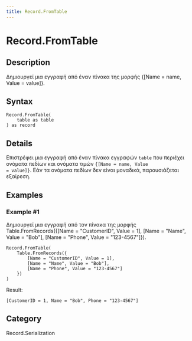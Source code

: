```yaml
---
title: Record.FromTable
---
```


# Record.FromTable


## Description

Δημιουργεί μια εγγραφή από έναν πίνακα της μορφής \{[Name = name, Value = value]}.


## Syntax

```powerquery
Record.FromTable(
    table as table
) as record
```


## Details

Επιστρέφει μια εγγραφή από έναν πίνακα εγγραφών <code>table</code> που περιέχει ονόματα πεδίων και ονόματα τιμών <code>\{[Name = name, Value = value]}</code>. Εάν τα ονόματα πεδίων δεν είναι μοναδικά, παρουσιάζεται εξαίρεση.


## Examples

### Example #1 
Δημιουργεί μια εγγραφή από τον πίνακα της μορφής Table.FromRecords(\{[Name = &#34;CustomerID&#34;, Value = 1], [Name = &#34;Name&#34;, Value = &#34;Bob&#34;], [Name = &#34;Phone&#34;, Value = &#34;123-4567&#34;]}).
```powerquery
Record.FromTable(
    Table.FromRecords({
        [Name = "CustomerID", Value = 1],
        [Name = "Name", Value = "Bob"],
        [Name = "Phone", Value = "123-4567"]
    })
)
```

Result: 
```powerquery
[CustomerID = 1, Name = "Bob", Phone = "123-4567"]
```




## Category
Record.Serialization

